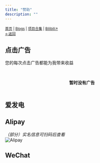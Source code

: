 ```yaml
---
title: "赞助"
description: ""
---
```

<script src="https://rs.kdxiaoyi.top/res/scripts/js/md-newUI-render.js"></script>
<small id="old_menu"><a href="/">首页</a> | <a href="/blogs">Blogs</a> | <a href="/Project">项目合集</a> | <a href="https://space.bilibili.com/1987247870">Bilibili↗</a><br><a href="./">←返回</a></small><br>

## 点击广告
您的每次点击广告都能为我带来收益<br>

<br><center>**暂时没有广告**</center><br>

## 爱发电
## Alipay
*（部分）实名信息可扫码后查看*<br>
![](https://s1.ax1x.com/2023/02/06/pS6ji8g.jpg "Alipay")
## WeChat